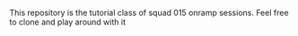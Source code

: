 This repository is the tutorial class of squad 015 onramp sessions. Feel free to clone and play around with it
